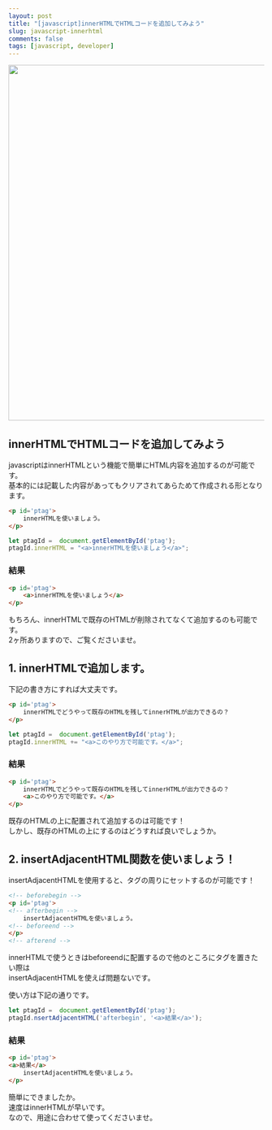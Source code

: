 ```yaml
---
layout: post
title: "[javascript]innerHTMLでHTMLコードを追加してみよう"
slug: javascript-innerhtml
comments: false
tags: [javascript, developer]
---
```

<img src="https://drive.google.com/uc?export=view&id=1u7BSBIt1dMa6djlVbF-VmF72fTZ1X3TL"  width="700">
  
## innerHTMLでHTMLコードを追加してみよう

javascriptはinnerHTMLという機能で簡単にHTML内容を追加するのが可能です。  
基本的には記載した内容があってもクリアされてあらためて作成される形となります。

```html
<p id='ptag'>
    innerHTMLを使いましょう。
</p>
```

```javascript
let ptagId =  document.getElementById('ptag');
ptagId.innerHTML = "<a>innerHTMLを使いましょう</a>";
```

### 結果
```html
<p id='ptag'>
    <a>innerHTMLを使いましょう</a>
</p>
```

もちろん、innerHTMLで既存のHTMLが削除されてなくて追加するのも可能です。  
2ヶ所ありますので、ご覧くださいませ。  

## 1. innerHTMLで追加します。

下記の書き方にすれば大丈夫です。  

```html
<p id='ptag'>
    innerHTMLでどうやって既存のHTMLを残してinnerHTMLが出力できるの？
</p>
```

```javascript
let ptagId =  document.getElementById('ptag');
ptagId.innerHTML += "<a>このやり方で可能です。</a>";
```

### 結果
```html
<p id='ptag'>
    innerHTMLでどうやって既存のHTMLを残してinnerHTMLが出力できるの？
    <a>このやり方で可能です。</a>
</p>
```

既存のHTMLの上に配置されて追加するのは可能です！  
しかし、既存のHTMLの上にするのはどうすれば良いでしょうか。

## 2. insertAdjacentHTML関数を使いましょう！
insertAdjacentHTMLを使用すると、タグの周りにセットするのが可能です！ 

```html
<!-- beforebegin -->
<p id='ptag'>
<!-- afterbegin -->
    insertAdjacentHTMLを使いましょう。
<!-- beforeend -->
</p>
<!-- afterend -->
```

innerHTMLで使うときはbeforeendに配置するので他のところにタグを置きたい際は  
insertAdjacentHTMLを使えば問題ないです。  

使い方は下記の通りです。  
```javascript
let ptagId =  document.getElementById('ptag');
ptagId.nsertAdjacentHTML('afterbegin', '<a>結果</a>');
```

### 結果
```html
<p id='ptag'>
<a>結果</a>
    insertAdjacentHTMLを使いましょう。
</p>
```
簡単にできましたか。  
速度はinnerHTMLが早いです。  
なので、用途に合わせて使ってくださいませ。  